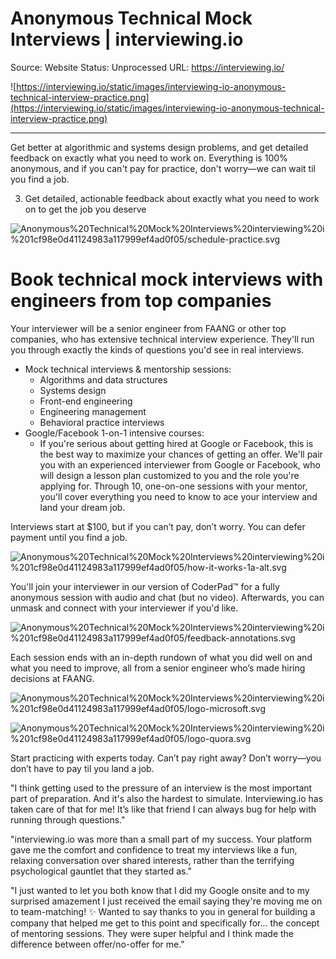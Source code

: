 # Anonymous Technical Mock Interviews | interviewing.io

Source: Website
Status: Unprocessed
URL: https://interviewing.io/

![https://interviewing.io/static/images/interviewing-io-anonymous-technical-interview-practice.png](https://interviewing.io/static/images/interviewing-io-anonymous-technical-interview-practice.png)

---

Get better at algorithmic and systems design problems, and get detailed feedback on exactly what you need to work on. Everything is 100% anonymous, and if you can't pay for practice, don't worry—we can wait til you find a job.

3. Get detailed, actionable feedback about exactly what you need to work on to get the job you deserve

![Anonymous%20Technical%20Mock%20Interviews%20interviewing%20i%201cf98e0d41124983a117999ef4ad0f05/schedule-practice.svg](Anonymous%20Technical%20Mock%20Interviews%20interviewing%20i%201cf98e0d41124983a117999ef4ad0f05/schedule-practice.svg)

# Book technical mock interviews with engineers from top companies

Your interviewer will be a senior engineer from FAANG or other top companies, who has extensive technical interview experience. They'll run you through exactly the kinds of questions you'd see in real interviews.

- Mock technical interviews & mentorship sessions:
    - Algorithms and data structures
    - Systems design
    - Front-end engineering
    - Engineering management
    - Behavioral practice interviews
- Google/Facebook 1-on-1 intensive courses:
    - If you're serious about getting hired at Google or Facebook, this is the best way to maximize your chances of getting an offer. We'll pair you with an experienced interviewer from Google or Facebook, who will design a lesson plan customized to you and the role you're applying for. Through 10, one-on-one sessions with your mentor, you'll cover everything you need to know to ace your interview and land your dream job.

Interviews start at $100, but if you can’t pay, don’t worry. You can defer payment until you find a job.

![Anonymous%20Technical%20Mock%20Interviews%20interviewing%20i%201cf98e0d41124983a117999ef4ad0f05/how-it-works-1a-alt.svg](Anonymous%20Technical%20Mock%20Interviews%20interviewing%20i%201cf98e0d41124983a117999ef4ad0f05/how-it-works-1a-alt.svg)

You'll join your interviewer in our version of CoderPad™ for a fully anonymous session with audio and chat (but no video). Afterwards, you can unmask and connect with your interviewer if you'd like.

![Anonymous%20Technical%20Mock%20Interviews%20interviewing%20i%201cf98e0d41124983a117999ef4ad0f05/feedback-annotations.svg](Anonymous%20Technical%20Mock%20Interviews%20interviewing%20i%201cf98e0d41124983a117999ef4ad0f05/feedback-annotations.svg)

Each session ends with an in-depth rundown of what you did well on and what you need to improve, all from a senior engineer who’s made hiring decisions at FAANG.

![Anonymous%20Technical%20Mock%20Interviews%20interviewing%20i%201cf98e0d41124983a117999ef4ad0f05/logo-microsoft.svg](Anonymous%20Technical%20Mock%20Interviews%20interviewing%20i%201cf98e0d41124983a117999ef4ad0f05/logo-microsoft.svg)

![Anonymous%20Technical%20Mock%20Interviews%20interviewing%20i%201cf98e0d41124983a117999ef4ad0f05/logo-quora.svg](Anonymous%20Technical%20Mock%20Interviews%20interviewing%20i%201cf98e0d41124983a117999ef4ad0f05/logo-quora.svg)

Start practicing with experts today. Can’t pay right away? Don’t worry​⁠—​you don’t have to pay til you land a job.

"I think getting used to the pressure of an interview is the most important part of preparation. And it's also the hardest to simulate. Interviewing.io has taken care of that for me! It’s like that friend I can always bug for help with running through questions."

"interviewing.io was more than a small part of my success. Your platform gave me the comfort and confidence to treat my interviews like a fun, relaxing conversation over shared interests, rather than the terrifying psychological gauntlet that they started as."

"I just wanted to let you both know that I did my Google onsite and to my surprised amazement I just received the email saying they're moving me on to team-matching! ✨ Wanted to say thanks to you in general for building a company that helped me get to this point and specifically for... the concept of mentoring sessions. They were super helpful and I think made the difference between offer/no-offer for me."
